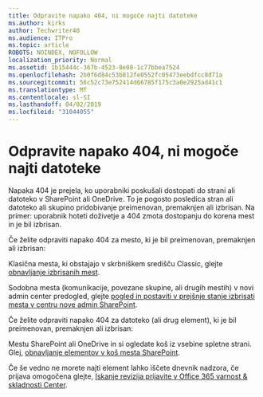 ```yaml
---
title: Odpravite napako 404, ni mogoče najti datoteke
ms.author: kirks
author: Techwriter40
ms.audience: ITPro
ms.topic: article
ROBOTS: NOINDEX, NOFOLLOW
localization_priority: Normal
ms.assetid: 1b15444c-367b-4523-8e08-1c77bbea7524
ms.openlocfilehash: 2b0f6d84c53b812fe0552fc05473eebdfcc8d71a
ms.sourcegitcommit: 56c52c73e752414d66785f175c3a0e2925ad41c1
ms.translationtype: MT
ms.contentlocale: sl-SI
ms.lasthandoff: 04/02/2019
ms.locfileid: "31044055"
---
```

# <a name="troubleshoot-error-404-file-not-found"></a>Odpravite napako 404, ni mogoče najti datoteke

Napaka 404 je prejela, ko uporabniki poskušali dostopati do strani ali datoteko v SharePoint ali OneDrive. To je pogosto posledica stran ali datoteko ali skupino pridobivanje preimenovan, premaknjen ali izbrisan. Na primer: uporabnik hoteti doživetje a 404 zmota dostopanju do korena mest in je bil izbrisan.

Če želite odpraviti napako 404 za mesto, ki je bil preimenovan, premaknjen ali izbrisan:

Klasična mesta, ki obstajajo v skrbniškem središču Classic, glejte [obnavljanje izbrisanih mest](https://docs.microsoft.com/en-us/sharepoint/restore-deleted-site-collection).


Sodobna mesta (komunikacije, povezane skupine, ali drugih mestih) v novi admin center predogled, glejte [pogled in postaviti v prejšnje stanje izbrisati mesta v centru nove admin SharePoint](https://docs.microsoft.com/en-us/sharepoint/restore-deleted-site-collection).

Če želite odpraviti napako 404 za datoteko (ali drug element), ki je bil preimenovan, premaknjen ali izbrisan:

Mestu SharePoint ali OneDrive in si ogledate koš iz vsebine spletne strani. Glej, [obnavljanje elementov v koš mesta SharePoint](https://support.office.com/en-us/article/Restore-items-in-the-Recycle-Bin-of-a-SharePoint-site-6df466b6-55f2-4898-8d6e-c0dff851a0be#ID0EAADAAA=Online).

Če še vedno ne morete najti element lahko iščete dnevnik nadzora, če prijava omogočena glejte, [Iskanje revizija prijavite v Office 365 varnost & skladnosti Center](https://docs.microsoft.com/en-us/office365/securitycompliance/search-the-audit-log-in-security-and-compliance?redirectSourcePath=%252fclient%252fsearch-the-audit-log-in-the-office-365-security-compliance-center-0d4d0f35-390b-4518-800e-0c7ec95e946c).
